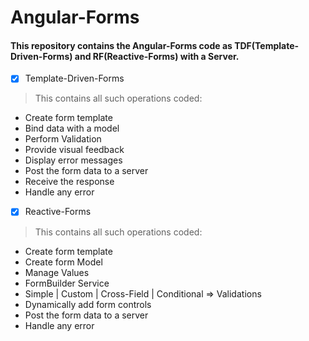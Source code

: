 # Angular-Forms
#### This repository contains the Angular-Forms code as TDF(Template-Driven-Forms) and RF(Reactive-Forms) with a Server.

- [X] Template-Driven-Forms
> This contains all such operations coded:
- Create form template
- Bind data with a model
- Perform Validation
- Provide visual feedback
- Display error messages
- Post the form data to a server
- Receive the response
- Handle any error<br />
- [X] Reactive-Forms
> This contains all such operations coded:
- Create form template
- Create form Model
- Manage Values
- FormBuilder Service
- Simple | Custom | Cross-Field | Conditional => Validations
- Dynamically add form controls
- Post the form data to a server
- Handle any error
